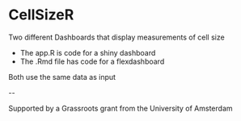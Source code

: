 # CellSizeR
 
 Two different Dashboards that display measurements of cell size
 
 *  The app.R is code for a shiny dashboard
 *  The .Rmd file has code for a flexdashboard
 
 Both use the same data as input
 
 
 --
 

Supported by a Grassroots grant from the University of Amsterdam
